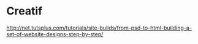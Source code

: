 Creatif
=======

http://net.tutsplus.com/tutorials/site-builds/from-psd-to-html-building-a-set-of-website-designs-step-by-step/